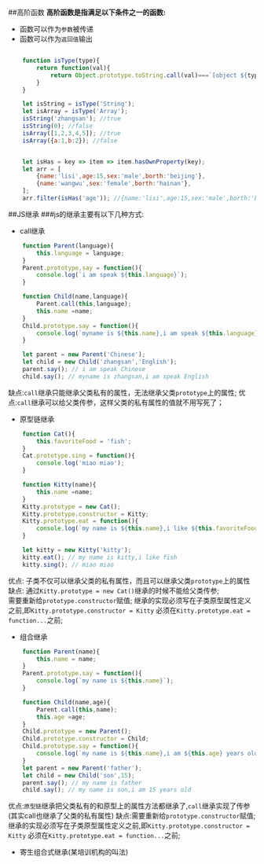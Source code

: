 ##高阶函数
**高阶函数是指满足以下条件之一的函数:** 
- 函数可以作为`参数`被传递 
- 函数可以作为`返回值`输出

```javascript

    function isType(type){
        return function(val){
            return Object.prototype.toString.call(val)===`[object ${type}]`
        }
    }

    let isString = isType('String');
    let isArray = isType('Array');
    isString('zhangsan'); //true
    isString(0); //false
    isArray([1,2,3,4,5]); //true
    isArray({a:1,b:2}); //false  


    let isHas = key => item => item.hasOwnProperty(key);
    let arr = [
        {name:'lisi',age:15,sex:'male',borth:'beijing'},
        {name:'wangwu',sex:'female',borth:'hainan'},        
    ];
    arr.filter(isHas('age')); //{name:'lisi',age:15,sex:'male',borth:'beijing'}
```

##JS继承
###js的继承主要有以下几种方式:
- call继承
```javascript
    function Parent(language){
        this.language = language;
    }
    Parent.prototype.say = function(){
        console.log(`i am speak ${this.language}`);
    }

    function Child(name,language){
        Parent.call(this,language);
        this.name =name;
    }
    Child.prototype.say = function(){
        console.log(`myname is ${this.name},i am speak ${this.language}`);
    }

    let parent = new Parent('Chinese');
    let child = new Child('zhangsan','English');
    parent.say(); // i am speak Chinese
    child.say(); // myname is zhangsan,i am speak English
```
缺点:`call`继承只能继承父类私有的属性，无法继承父类`prototype`上的属性;
优点:`call`继承可以给父类传参，这样父类的私有属性的值就不用写死了；

- 原型链继承
```javascript
    function Cat(){
        this.favoriteFood = 'fish';
    }
    Cat.prototype.sing = function(){
        console.log('miao miao');
    }

    function Kitty(name){
        this.name =name;
    }
    Kitty.prototype = new Cat();
    Kitty.prototype.constructor = Kitty;
    Kitty.prototype.eat = function(){
        console.log(`my name is ${this.name},i like ${this.favoriteFood}`);
    }

    let kitty = new Kitty('kitty');
    kitty.eat(); // my name is kitty,i like fish
    kitty.sing(); // miao miao
```

优点: 子类不仅可以继承父类的私有属性，而且可以继承父类`prototype`上的属性
缺点: 通过`Kitty.prototype = new Cat()`继承的时候不能给父类传参;  
      需要重新给`prototype.constructor`赋值;
      继承的实现必须写在子类原型属性定义之前,即`Kitty.prototype.constructor = Kitty` 必须在`Kitty.prototype.eat = function...`之前;

- 组合继承
```javascript
    function Parent(name){
        this.name = name;
    }
    Parent.prototype.say = function(){
        console.log(`my name is ${this.name}`);
    }

    function Child(name,age){
        Parent.call(this,name);
        this.age =age;
    }
    Child.prototype = new Parent();
    Child.prototype.constructor = Child;
    Child.prototype.say = function(){
        console.log(`my name is ${this.name},i am ${this.age} years old`);
    }
    let parent = new Parent('father');
    let child = new Child('son',15);
    parent.say(); // my name is father
    child.say(); // my name is son,i am 15 years old
```

优点:`原型链`继承把父类私有的和原型上的属性方法都继承了,`call`继承实现了传参(其实call也继承了父类的私有属性)
缺点:需要重新给`prototype.constructor`赋值;
    继承的实现必须写在子类原型属性定义之前,即`Kitty.prototype.constructor = Kitty` 必须在`Kitty.prototype.eat = function...`之前;

- 寄生组合式继承(某培训机构的叫法)
```javascript

```
    